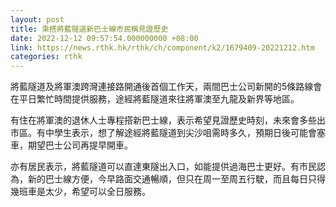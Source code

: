 ```yaml
---
layout: post
title: 乘搭將藍隧道新巴士線市民稱見證歷史
date: 2022-12-12 09:57:54.000000000 +08:00
link: https://news.rthk.hk/rthk/ch/component/k2/1679409-20221212.htm
categories: rthk
---
```


將藍隧道及將軍澳跨灣連接路開通後首個工作天，兩間巴士公司新開的5條路線會在平日繁忙時間提供服務，途經將藍隧道來往將軍澳至九龍及新界等地區。

有住在將軍澳的退休人士專程搭新巴士線，表示希望見證歷史時刻，未來會多些出市區。有中學生表示，想了解途經將藍隧道到尖沙咀需時多久，預期日後可能會塞車，期望巴士公司再提早開車。

亦有居民表示，將藍隧道可以直達東隧出入口，如能提供過海巴士更好。有市民認為，新的巴士線方便，今早路面交通暢順，但只在周一至周五行駛，而且每日只得幾班車是太少，希望可以全日服務。
